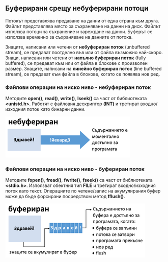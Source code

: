 ## Буферирани срещу небуферирани потоци

Потокът представлява предаване на данни от една страна към друга. Файлът представлява място за съхраняване на данни на диск. Файлът използва потоци за съхранение и зареждане на данни. Буферът се използва временно за съхраняване на данните от потока.

Знаците, написани или четени от **небуфериран поток** (unbuffered stream), се предават поотделно във или от файла възможно най-скоро. Знаци, написани или четени от **напълно буфериран поток** (fully buffered), се предават към или от файла в блокове с произволен размер. Знаците, написани на **линейно буфериран поток** (line buffered stream), се предават към файла в блокове, когато се появява нов ред.

### Файлови операции на ниско ниво -  небуфериран поток
Методите **open()**, **read()**, **write()**, **lseek()** са част от библиотеката **<unistd.h>**. Работят с файловия дескриптор **(INT)** и третират входно/изходния поток като бинарни данни.

![04_1.png](04_1.png) 

### Файлови операции на ниско ниво - буфериран поток
Методите **fopen()**, **fread()**, **fwrite()**, **fseek()** са част от библиотеката **<stdio.h>**. Използват обектния тип **FILE** и третират входно/изходния поток като текст. Операциите по четене/запис на акумулирания буфер може да бъде форсирани посредством метод **fflush()**.

![04_2.png](04_2.png) 
